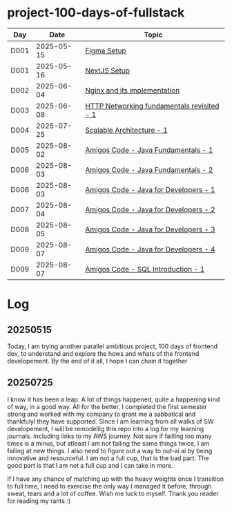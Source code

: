 # project-100-days-of-fullstack

| Day  | Date       | Topic                                                                                  |
| ---- | ---------- | -------------------------------------------------------------------------------------- |
| D001 | 2025-05-15 | [Figma Setup](./log/D001-figma-setup.md)                                               |
| D001 | 2025-05-16 | [NextJS Setup](./log/D002-nextjs-setup.md)                                             |
| D002 | 2025-06-04 | [Nginx and its implementation](./nginx/basic/README.md)                                |
| D003 | 2025-06-08 | [HTTP Networking fundamentals revisited - 1](./http-networking-freecodecamp/README.md) |
| D004 | 2025-07-25 | [Scalable Architecture - 1 ](./scalable-arch/ww202533.md)                              |
| D005 | 2025-08-02 | [Amigos Code - Java Fundamentals - 1 ](https://github.com/Project-Be-Better/learning-java/blob/master/learning-log/001-java-fundamentals.md)                              |
| D006 | 2025-08-03 | [Amigos Code - Java Fundamentals - 2 ](https://github.com/Project-Be-Better/learning-java/blob/master/learning-log/001-java-fundamentals.md)                              |
| D006 | 2025-08-03 | [Amigos Code - Java for Developers - 1 ](https://github.com/Project-Be-Better/learning-java/blob/master/learning-log/002-java-for-developers.md)                              |
| D007 | 2025-08-04 | [Amigos Code - Java for Developers - 2 ](https://github.com/Project-Be-Better/learning-java/blob/master/learning-log/002-java-for-developers.md)                              |
| D008 | 2025-08-05 | [Amigos Code - Java for Developers - 3 ](https://github.com/Project-Be-Better/learning-java/blob/master/learning-log/002-java-for-developers.md)                              |
| D009 | 2025-08-07 | [Amigos Code - Java for Developers - 4 ](https://github.com/Project-Be-Better/learning-java/blob/master/learning-log/002-java-for-developers.md)                              |
| D009 | 2025-08-07 | [Amigos Code - SQL Introduction - 1 ](https://github.com/Project-Be-Better/learning-sql/blob/main/learning-log/003-amigoscode-SQL-introduction.md)                              |



# Log

## 20250515

Today, I am trying another parallel ambitious project, 100 days of frontend dev, to understand and explore the hows and whats of the frontend developement. By the end of it all, I hope I can chain it together

## 20250725

I know it has been a leap. A lot of things happened, quite a happening kind of way, in a good way. All for the better. I completed the first semester strong and worked with my company to grant me a sabbatical and thankfulyl they have supported. Since I am learning from all walks of SW developement, I will be remodellig this repo into a log for my learning journals. Including links to my AWS journey. Not sure if failling too many times is a minus, but atleast I am not failing the same things twice, I am failing at new things. I also need to figure out a way to out-ai ai by being innovative and resourceful. I am not a full cup, that is the bad part. The good part is that I am not a full cup and I can take in more.

If I have any chance of matching up with the heavy weights once I transition to full time, I need to exercise the only way I managed it before, through sweat, tears and a lot of coffee. Wish me luck to myself. Thank you reader for reading my rants :)
